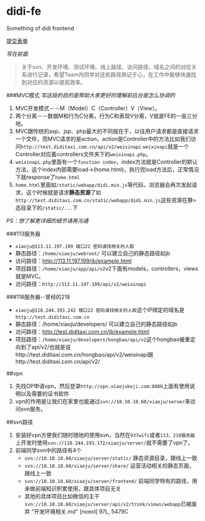 didi-fe
=======

Something of didi frontend

[提交表单](提交表单的几种方法.md)

*写在前面*
>关于svn、开发环境、测试环境、线上路径、访问路径、域名之间的对应关系进行记录，希望Team内同学对这些路径熟记于心，在工作中能够快速找到对应的资源以提高效率。

###MVC模式
*写这段的目的是帮助大家更好的理解前后台是怎么协调的*

1. MVC开发模式－－M（Model）C（Controller）V（View）。
2. 两个分离－－数据M和行为C分离，行为C和表现V分离，V就是FE的一亩三分地。
3. MVC跟传统的asp、jsp、php最大的不同就在于，以往用户请求都是直接请求一个文件，而MVC请求的是action，action是Controller中的方法比如我们访问`http://test.diditaxi.com.cn/api/v2/weixinapi` `weixinapi`就是一个Controller对应着controllers文件夹下的`weixinapi.php`。
4. `weixinapi.php`里面有一个`function index`，index方法就是Controller的默认方法，这个index内部需要load->(home.html)，执行完load方法后，正常情况下就response了`home.html`
5. `home.html`里面如`/static/webapp/didi.min.js`等代码，浏览器会再次发起请求，这个时候就是请求**静态资源**了如`http://test.diditaxi.com.cn/static/webapp/didi.min.js`这些资源在静>态目录下的`/static/...`下

*PS：想了解更详细的细节请再沟通*

###113服务器
- `xiaoju@113.11.197.199 端口22 密码请找相关的人取`
- 静态路径：`/home/xiaoju/webroot/` 可以建立自己的静态路径如jb
- 访问路径：http://113.11.197.199/jb/example.html
- 项目路径：`/home/xiaoju/app/api/v2`v2下面有models，controllers，views就是MVC。
- 访问路径：`http://113.11.197.199/api/v2/weixinapi`


###118服务器--曾经的218

- `xiaoju@118.244.193.242 端口22 密码请找相关的人取`这个IP绑定的域名是`http://test.diditaxi.com.cn`
- 静态路径：/home/xiaoju/developers/ 可以建立自己的静态路径如jb
- 访问路径：http://test.diditaxi.com.cn/jb/example.html
- 项目路径：`/home/xiaoju/developers/hongbao/api/v2`这个hongbao被重定向到了api/v2/也就是说http://test.diditaxi.com.cn/hongbao/api/v2/weixinapi跟http://test.diditaxi.com.cn/api/v2/

##vpn
1. 先找OP申请vpn，然后登录`http://vpn.xiaojukeji.com:8000`上面有使用说明以及需要的证书软件
2. vpn的作用是让我们在家里也能通过`svn://10.10.10.60/xiaoju/server`来访问svn服务。

##svn路径
1. 安装好vpn方便我们随时随地的使用svn，当然在`937wifi`或者`113，218服务器`上开发时使用`svn://118.244.193.172/xiaoju/server/`就不需要了vpn了。
2. 前端同学svn中的路径有4个
    - `svn://10.10.10.60/xiaoju/server/static/` 静态资源目录，跟线上一致
    - `svn://10.10.10.60/xiaoju/server/share/` 运营活动相关的静态页面，跟线上一致
    - `svn://10.10.10.60/xiaoju/server/frontend/` 前端同学特有的路径，用来做前端知识积累使用，跟具体项目无关
    - 其他的具体项目比如微信的主干`svn://10.10.10.60/xiaoju/server/api/v2/trunk/views/webapp`已被废弃
"开发环境相关.md" [noeol] 97L, 5479C

